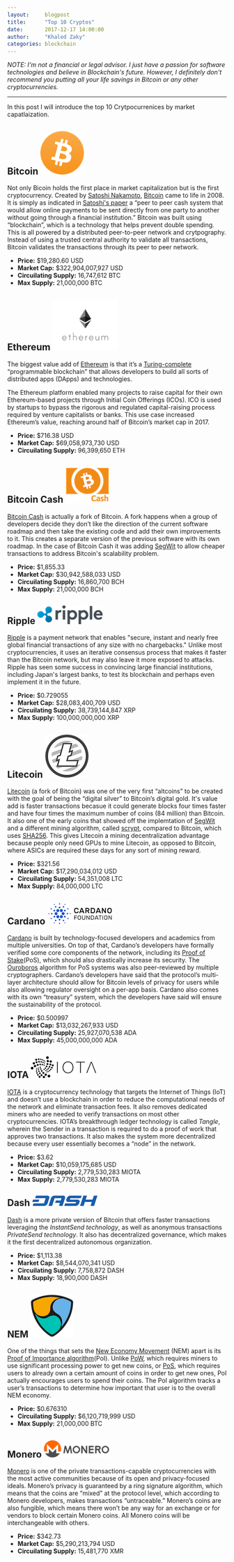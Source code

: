 ```yaml
---
layout:     blogpost
title:      "Top 10 Cryptos"
date:       2017-12-17 14:00:00
author:     "Khaled Zaky"
categories: blockchain
---
```


*NOTE: I'm not a financial or legal advisor. I just have a passion for software technologies and believe in Blockchain's future. However, I definitely don't recommend you putting all your life savings in Bitcoin or any other cryptocurrencies.*

---
In this post I will introduce the top 10 Crytpocurrenices by market capatlaization.

## Bitcoin ![Bitcoin](/postimages/bitcoin.png "Bitcoin")
Not only Bicoin holds the first place in market capitalization but is the first cryptocurrency. Created by [Satoshi Nakamoto](https://en.wikipedia.org/wiki/Satoshi_Nakamoto), [Bitcoin](https://bitcoin.org/) came to life in 2008. It is simply as indicated in [Satoshi's paper](https://bitcoin.org/bitcoin.pdf) a “peer to peer cash system that would allow online payments to be sent directly from one party to another without going through a financial institution.”
Bitcoin was built using “blockchain”, which is a technology that helps prevent double spending. This is all powered by a distributed peer-to-peer network and crytpography. Instead of using a trusted central authority to validate all transactions, Bitcoin validates the transactions through its peer to peer network.
* __Price:__ $19,280.60 USD
* __Market Cap:__ $322,904,007,927 USD
* __Circuilating Supply:__ 16,747,612 BTC
* __Max Supply:__ 21,000,000 BTC

## Ethereum ![Ethereum](/postimages/ethereum.png "Ethereum")
The biggest value add of [Ethereum](https://www.ethereum.org/) is that it’s a [Turing-complete](https://en.wikipedia.org/wiki/Turing_completeness) “programmable blockchain” that allows developers to build all sorts of distributed apps (DApps) and technologies.

The Ethereum platform enabled many projects to raise capital for their own Ethereum-based projects through Initial Coin Offerings (ICOs). ICO is used by startups to bypass the rigorous and regulated capital-raising process required by venture capitalists or banks. This use case increased Ethereum’s value, reaching around half of Bitcoin’s market cap in 2017.
* __Price:__ $716.38 USD 
* __Market Cap:__ $69,058,973,730 USD
* __Circuilating Supply:__ 96,399,650 ETH 

## Bitcoin Cash ![Bitcoin Cash](/postimages/bitcoincash.png "Bitcoin Cash")
[Bitcoin Cash](https://www.bitcoincash.org) is actually a fork of Bitcoin. A fork happens when a group of developers decide they don’t like the direction of the current software roadmap and then take the existing code and add their own improvements to it. This creates a separate version of the previous software with its own roadmap. In the case of Bitcoin Cash it was adding [SegWit](https://en.wikipedia.org/wiki/SegWit) to allow cheaper transactions to address Bitcoin's scalability problem.
* __Price:__ $1,855.33 
* __Market Cap:__ $30,942,588,033 USD 
* __Circuilating Supply:__ 16,860,700 BCH
* __Max Supply:__ 21,000,000 BCH

## Ripple ![Ripple](/postimages/ripple.png "Ripple")
[Ripple](https://ripple.com/) is a payment network that enables "secure, instant and nearly free global financial transactions of any size with no chargebacks." Unlike most cryptocurrencies, it uses an iterative consensus process that makes it faster than the Bitcoin network, but may also leave it more exposed to attacks. Ripple has seen some success in convincing large financial institutions, including Japan's largest banks, to test its blockchain and perhaps even implement it in the future.
* __Price:__ $0.729055 
* __Market Cap:__ $28,083,400,709 USD 
* __Circuilating Supply:__ 38,739,144,847 XRP
* __Max Supply:__ 100,000,000,000 XRP

## Litecoin ![Litecoin](/postimages/litecoin.png "Litecoin")
[Litecoin](https://litecoin.com/) (a fork of Bitcoin) was one of the very first “altcoins” to be created with the goal of being the “digital silver” to Bitcoin’s digital gold. It's value add is faster transactions becasue it could generate blocks four times faster and have four times the maximum number of coins (84 million) than Bitcoin. It also one of the early coins that showed off the implemtation of [SegWit](https://en.wikipedia.org/wiki/SegWit) and a different mining algorithm, called [scrypt](https://en.wikipedia.org/wiki/Scrypt), compared to Bitcoin, which uses [SHA256](https://en.wikipedia.org/wiki/SHA-2). This gives Litecoin a mining decentralization advantage because people only need GPUs to mine Litecoin, as opposed to Bitcoin, where ASICs are required these days for any sort of mining reward.
* __Price:__ $321.56 
* __Market Cap:__ $17,290,034,012 USD 
* __Circuilating Supply:__ 54,351,008 LTC
* __Max Supply:__ 84,000,000 LTC

## Cardano ![Cardano](/postimages/cardano.png "Cardano")
[Cardano](https://www.cardanohub.org/) is built by technology-focused developers and academics from multiple universities. 
On top of that, Cardano’s developers have formally verified some core components of the network, including its [Proof of Stake](https://en.wikipedia.org/wiki/Proof-of-stake)(PoS), which should also drastically increase its security. The [Ouroboros](https://cardanodocs.com/cardano/proof-of-stake/) algorithm for PoS systems was also peer-reviewed by multiple cryptographers. Cardano’s developers have said that the protocol’s multi-layer architecture should allow for Bitcoin levels of privacy for users while also allowing regulator oversight on a per-app basis. Cardano also comes with its own “treasury” system, which the developers have said will ensure the sustainability of the protocol.
* __Price:__ $0.500997 
* __Market Cap:__ $13,032,267,933 USD 
* __Circuilating Supply:__ 25,927,070,538 ADA
* __Max Supply:__ 45,000,000,000 ADA

## IOTA ![IOTA](/postimages/iota.png "IOTA")
[IOTA](https://iota.org/) is a cryptocurrency technology that targets the Internet of Things (IoT) and doesn’t use a blockchain in order to reduce the computational needs of the network and eliminate transaction fees. It also removes dedicated miners who are needed to verify transactions on most other cryptocurrencies. IOTA’s breakthrough ledger technology is called _Tangle_, wherein the Sender in a transaction is required to do a proof of work that approves two transactions. It also makes the system more decentralized because every user essentially becomes a “node” in the network.
* __Price:__ $3.62
* __Market Cap:__ $10,059,175,685 USD
* __Circuilating Supply:__ 2,779,530,283 MIOTA
* __Max Supply:__ 2,779,530,283 MIOTA

## Dash ![Dash](/postimages/dash.png "Dash")
[Dash](https://www.dash.org/) is a more private version of Bitcoin that offers faster transactions leveraging the _InstantSend technology_, as well as anonymous transactions _PrivateSend technology_. It also has decentralized governance, which makes it the first decentralized autonomous organization.
* __Price:__ $1,113.38 
* __Market Cap:__ $8,544,070,341 USD 
* __Circuilating Supply:__ 7,758,872 DASH
* __Max Supply:__ 18,900,000 DASH

## NEM ![NEM](/postimages/nem.png "NEM")
One of the things that sets the [New Economy Movement](https://www.nem.io/) (NEM) apart is its [Proof of Importance algorithm](https://en.wikipedia.org/wiki/NEM_(cryptocurrency))(PoI). Unlike [PoW](https://en.wikipedia.org/wiki/Proof-of-work_system), which requires miners to use significant processing power to get new coins, or [PoS](https://en.wikipedia.org/wiki/Proof-of-stake), which requires users to already own a certain amount of coins in order to get new ones, PoI actually encourages users to spend their coins. The PoI algorithm tracks a user’s transactions to determine how important that user is to the overall NEM economy.
* __Price:__ $0.676310 
* __Circuilating Supply:__ $6,120,719,999 USD 
* __Max Supply:__ 21,000,000 BTC

## Monero ![Monero](/postimages/monero.png "Monero")
[Monero](https://getmonero.org/) is one of the private transactions-capable cryptocurrencies with the most active communities because of its open and privacy-focused ideals. Monero’s privacy is guaranteed by a ring signature algorithm, which means that the coins are “mixed” at the protocol level, which according to Monero developers, makes transactions “untraceable.” Monero’s coins are also fungible, which means there won’t be any way for an exchange or for vendors to block certain Monero coins. All Monero coins will be interchangeable with others.
* __Price:__ $342.73
* __Market Cap:__ $5,290,213,794 USD 
* __Circuilating Supply:__ 15,481,770 XMR

